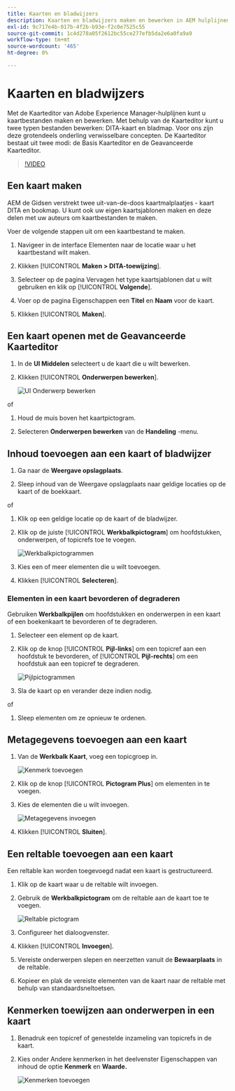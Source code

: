 ```yaml
---
title: Kaarten en bladwijzers
description: Kaarten en bladwijzers maken en bewerken in AEM hulplijnen
exl-id: 9c717e4b-017b-4f2b-b93e-f2c0e7525c55
source-git-commit: 1c4d278a05f2612bc55ce277efb5da2e6a0fa9a9
workflow-type: tm+mt
source-wordcount: '465'
ht-degree: 0%

---
```


# Kaarten en bladwijzers

Met de Kaarteditor van Adobe Experience Manager-hulplijnen kunt u kaartbestanden maken en bewerken. Met behulp van de Kaarteditor kunt u twee typen bestanden bewerken: DITA-kaart en bladmap. Voor ons zijn deze grotendeels onderling verwisselbare concepten.
De Kaarteditor bestaat uit twee modi: de Basis Kaarteditor en de Geavanceerde Kaarteditor.

>[!VIDEO](https://video.tv.adobe.com/v/342766?quality=12&learn=on)

## Een kaart maken

AEM de Gidsen verstrekt twee uit-van-de-doos kaartmalplaatjes - kaart DITA en bookmap. U kunt ook uw eigen kaartsjablonen maken en deze delen met uw auteurs om kaartbestanden te maken.

Voer de volgende stappen uit om een kaartbestand te maken.

1. Navigeer in de interface Elementen naar de locatie waar u het kaartbestand wilt maken.

2. Klikken [!UICONTROL **Maken > DITA-toewijzing**].

3. Selecteer op de pagina Vervagen het type kaartsjablonen dat u wilt gebruiken en klik op [!UICONTROL **Volgende**].

4. Voer op de pagina Eigenschappen een **Titel** en **Naam** voor de kaart.

5. Klikken [!UICONTROL **Maken**].

## Een kaart openen met de Geavanceerde Kaarteditor

1. In de **UI Middelen** selecteert u de kaart die u wilt bewerken.

2. Klikken [!UICONTROL **Onderwerpen bewerken**].

   ![UI Onderwerp bewerken](images/lesson-14/edit-topics.png)

of

1. Houd de muis boven het kaartpictogram.

2. Selecteren **Onderwerpen bewerken** van de **Handeling** -menu.


## Inhoud toevoegen aan een kaart of bladwijzer

1. Ga naar de **Weergave opslagplaats**.

2. Sleep inhoud van de Weergave opslagplaats naar geldige locaties op de kaart of de boekkaart.

of

1. Klik op een geldige locatie op de kaart of de bladwijzer.

2. Klik op de juiste [!UICONTROL **Werkbalkpictogram**] om hoofdstukken, onderwerpen, of topicrefs toe te voegen.

   ![Werkbalkpictogrammen](images/lesson-14/toolbar-icons.png)

3. Kies een of meer elementen die u wilt toevoegen.

4. Klikken [!UICONTROL **Selecteren**].

### Elementen in een kaart bevorderen of degraderen

Gebruiken **Werkbalkpijlen** om hoofdstukken en onderwerpen in een kaart of een boekenkaart te bevorderen of te degraderen.

1. Selecteer een element op de kaart.

2. Klik op de knop [!UICONTROL **Pijl-links**] om een topicref aan een hoofdstuk te bevorderen, of [!UICONTROL **Pijl-rechts**] om een hoofdstuk aan een topicref te degraderen.

   ![Pijlpictogrammen](images/lesson-14/toolbar-arrows.png)

3. Sla de kaart op en verander deze indien nodig.

of

1. Sleep elementen om ze opnieuw te ordenen.

## Metagegevens toevoegen aan een kaart

1. Van de **Werkbalk Kaart**, voeg een topicgroep in.

   ![Kenmerk toevoegen](images/lesson-14/add-topicgroup.png)

2. Klik op de knop [!UICONTROL **Pictogram Plus**] om elementen in te voegen.

3. Kies de elementen die u wilt invoegen.

   ![Metagegevens invoegen](images/lesson-14/insert-metadata.png)

4. Klikken [!UICONTROL **Sluiten**].

## Een reltable toevoegen aan een kaart

Een reltable kan worden toegevoegd nadat een kaart is gestructureerd.

1. Klik op de kaart waar u de reltable wilt invoegen.

2. Gebruik de **Werkbalkpictogram** om de reltable aan de kaart toe te voegen.

   ![Reltable pictogram](images/lesson-14/reltable-icon.png)

3. Configureer het dialoogvenster.

4. Klikken [!UICONTROL **Invoegen**].

5. Vereiste onderwerpen slepen en neerzetten vanuit de **Bewaarplaats** in de reltable.

6. Kopieer en plak de vereiste elementen van de kaart naar de reltable met behulp van standaardsneltoetsen.

## Kenmerken toewijzen aan onderwerpen in een kaart

1. Benadruk een topicref of genestelde inzameling van topicrefs in de kaart.

2. Kies onder Andere kenmerken in het deelvenster Eigenschappen van inhoud de optie **Kenmerk** en **Waarde.**

   ![Kenmerken toevoegen](images/lesson-14/add-attribute.png)
